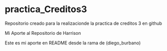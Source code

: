 # practica_Creditos3
Repositorio creado para la realizacionde la practica de creditos 3 en github

Mi Aporte al Repositorio de Harrison



Este es mi aporte en README desde la rama de (diego_burbano)
